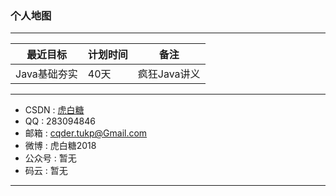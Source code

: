 ### 个人地图
***


|最近目标|计划时间|备注|
---|---|---
Java基础夯实|40天|疯狂Java讲义

***

- CSDN : [虎白糖](http://my.csdn.net/qq_36118959)
- QQ : 283094846
- 邮箱 : cqder.tukp@Gmail.com
- 微博 : 虎白糖2018
- 公众号 : 暂无
- 码云 : 暂无

***
